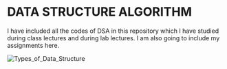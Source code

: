 <html>
<body>
<h1>DATA STRUCTURE ALGORITHM</h1>
<p>I have included all the codes of DSA in this repository which I have studied during class lectures and during lab lectures.
I am also going to include my assignments here.</p>
</body>
</html>

![Types_of_Data_Structure](https://github.com/user-attachments/assets/148c16cb-9f76-4e07-aec8-74ae2a367303)
